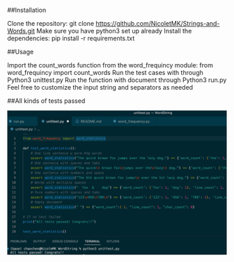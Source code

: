 ##Installation

Clone the repository: git clone https://github.com/NicoletMK/Strings-and-Words.git
Make sure you have python3 set up already
Install the dependencies: pip install -r requirements.txt

##Usage

Import the count_words function from the word_frequincy module: from word_frequincy import count_words
Run the test cases with through Python3 unittest.py
Run the function with document through Python3 run.py
Feel free to customize the input string and separators as needed

##All kinds of tests passed

![Tests Result](https://github.com/NicoletMK/Strings-and-Words/blob/694ba7acfd13a5fab312837ae0bf153ddfd7c132/Tests%20Result.png)
